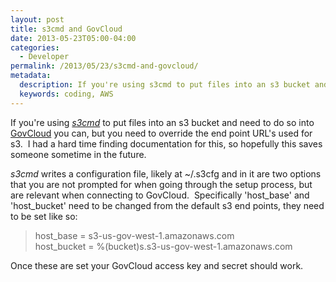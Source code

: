 ```yaml
---
layout: post
title: s3cmd and GovCloud
date: 2013-05-23T05:00-04:00
categories:
  - Developer
permalink: /2013/05/23/s3cmd-and-govcloud/
metadata:
  description: If you're using s3cmd to put files into an s3 bucket and need to do so into GovCloud you can, but you need to override the end point URL's used for s3.
  keywords: coding, AWS
---
```

If you're using [_s3cmd_](http://s3tools.org/) to put files into an s3 bucket and need to do so into [GovCloud](http://aws.amazon.com/govcloud-us/) you can, but you need to override the end point URL's used for s3.  I had a hard time finding documentation for this, so hopefully this saves someone sometime in the future.

_s3cmd_ writes a configuration file, likely at ~/.s3cfg and in it are two options that you are not prompted for when going through the setup process, but are relevant when connecting to GovCloud.  Specifically 'host\_base' and 'host\_bucket' need to be changed from the default s3 end points, they need to be set like so:

> host\_base = s3-us-gov-west-1.amazonaws.com  
> host\_bucket = %(bucket)s.s3-us-gov-west-1.amazonaws.com

Once these are set your GovCloud access key and secret should work.
